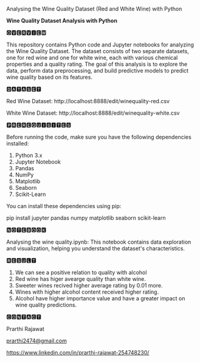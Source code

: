 Analysing the Wine Quality Dataset (Red and White Wine) with Python

**Wine Quality Dataset Analysis with Python**

🅾🆅🅴🆁🆅🅸🅴🆆

This repository contains Python code and Jupyter notebooks for analyzing the Wine Quality Dataset. The dataset consists of two separate datasets, one for red wine and one for white wine, each with various chemical properties and a quality rating. The goal of this analysis is to explore the data, perform data preprocessing, and build predictive models to predict wine quality based on its features.

🅳🅰🆃🅰🆂🅴🆃

Red Wine Dataset: http://localhost:8888/edit/winequality-red.csv

White Wine Dataset: http://localhost:8888/edit/winequality-white.csv

🅿🆁🅴🆁🅴🆀🆄🅸🆂🅸🆃🅴🆂

Before running the code, make sure you have the following dependencies installed:

1. Python 3.x
2. Jupyter Notebook
3. Pandas
4. NumPy
5. Matplotlib
6. Seaborn
7. Scikit-Learn
   
You can install these dependencies using pip:

pip install jupyter pandas numpy matplotlib seaborn scikit-learn

🅽🅾🆃🅴🅱🅾🅾🅺

Analysing the wine quality.ipynb: This notebook contains data exploration and visualization, helping you understand the dataset's characteristics.

🆁🅴🆂🆄🅻🆃

1. We can see a positive relation to quality with alcohol
2. Red wine has higer avearge quality than white wine.
3. Sweeter wines recived higher average rating by 0.01 more.
4. Wines with higher alcohol content received higher rating.
5. Alcohol have higher importance value and have a greater impact on wine quality predictions.

🅲🅾🅽🆃🅰🅲🆃

Prarthi Rajawat

prarthi2474@gmail.com

https://www.linkedin.com/in/prarthi-rajawat-254748230/
